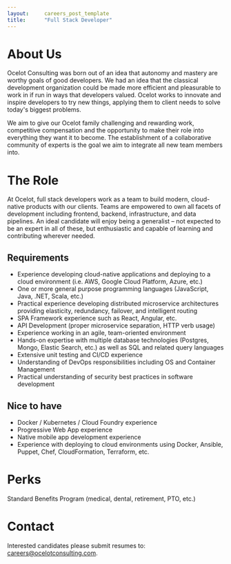 ```yaml
---
layout:     careers_post_template
title:      "Full Stack Developer"
---
```


# About Us

Ocelot Consulting was born out of an idea that autonomy and mastery are worthy goals of good developers. We had an idea that the classical development organization could be made more efficient and pleasurable to work in if run in ways that developers valued. Ocelot works to innovate and inspire developers to try new things, applying them to client needs to solve today's biggest problems.

We aim to give our Ocelot family challenging and rewarding work, competitive compensation and the opportunity to make their role into everything they want it to become. The establishment of a collaborative community of experts is the goal we aim to integrate all new team members into.

# The Role
At Ocelot, full stack developers work as a team to build modern, cloud-native products with our clients.  Teams are empowered to own all facets of development including frontend, backend, infrastructure, and data pipelines.  An ideal candidate will enjoy being a generalist – not expected to be an expert in all of these, but enthusiastic and capable of learning and contributing wherever needed.

## Requirements

* Experience developing cloud-native applications and deploying to a cloud environment (i.e. AWS, Google Cloud Platform, Azure, etc.)
* One or more general purpose programming languages (JavaScript, Java, .NET, Scala, etc.)
* Practical experience developing distributed microservice architectures providing elasticity, redundancy, failover, and intelligent routing
* SPA Framework experience such as React, Angular, etc.
* API Development (proper microservice separation, HTTP verb usage)
* Experience working in an agile, team-oriented environment
* Hands-on expertise with multiple database technologies (Postgres, Mongo, Elastic Search, etc.) as well as SQL and related query languages
* Extensive unit testing and CI/CD experience 
* Understanding of DevOps responsibilities including OS and Container Management
* Practical understanding of security best practices in software development

## Nice to have
* Docker / Kubernetes / Cloud Foundry experience
* Progressive Web App experience
* Native mobile app development experience
* Experience with deploying to cloud environments using Docker, Ansible, Puppet, Chef, CloudFormation, Terraform, etc.

# Perks
Standard Benefits Program (medical, dental, retirement, PTO, etc.)

# Contact
Interested candidates please submit resumes to: [careers@ocelotconsulting.com](mailto:careers@ocelotconsulting.com).
